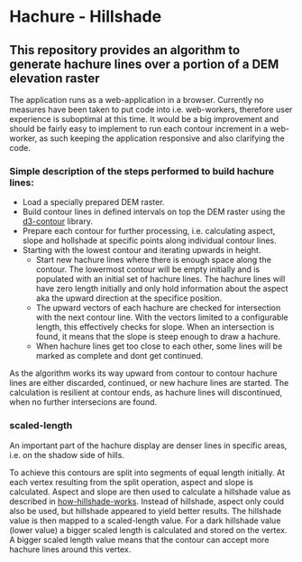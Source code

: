 # Hachure - Hillshade

## This repository provides an algorithm to generate hachure lines over a portion of a DEM elevation raster

The application runs as a web-application in a browser. Currently no measures have been taken to put code into i.e. web-workers,
therefore user experience is suboptimal at this time. It would be a big improvement and should be fairly easy to implement to
run each contour increment in a web-worker, as such keeping the application responsive and also clarifying the code.

### Simple description of the steps performed to build hachure lines:

- Load a specially prepared DEM raster.
- Build contour lines in defined intervals on top the DEM raster using the [d3-contour](https://d3js.org/d3-contour) library.
- Prepare each contour for further processing, i.e. calculating aspect, slope and hollshade at specific points along individual contour lines.
- Starting with the lowest contour and iterating upwards in height.
  - Start new hachure lines where there is enough space along the contour. The lowermost contour will be empty initially and is populated with an initial set of hachure lines. The hachure lines will have zero length initially and only hold information about the aspect aka the upward direction
    at the specifice position.
  - The upward vectors of each hachure are checked for intersection with the next contour line. With the vectors limited to a configurable length, this
    effectively checks for slope. When an intersection is found, it means that the slope is steep enough to draw a hachure.
  - When hachure lines get too close to each other, some lines will be marked as complete and dont get continued.

As the algorithm works its way upward from contour to contour hachure lines are either discarded, continued, or new hachure lines are started.
The calculation is resilient at contour ends, as hachure lines will discontinued, when no further intersecions are found.

### scaled-length

An important part of the hachure display are denser lines in specific areas, i.e. on the shadow side of hills.

To achieve this contours are split into segments of equal length initially. At each vertex resulting from the split operation, aspect and slope is calculated. Aspect and slope are then used to calculate a hillshade value as described in [how-hillshade-works](https://pro.arcgis.com/en/pro-app/latest/tool-reference/3d-analyst/how-hillshade-works.htm). Instead of hillshade, aspect only could also be used, but hillshade appeared to yield better results. The hillshade value is then mapped to a scaled-length value. For a dark hillshade value (lower value) a bigger scaled length is calculated and stored on the vertex. A bigger scaled length value means that the contour can accept more hachure lines around this vertex.
